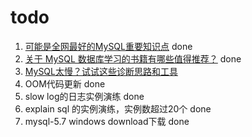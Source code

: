 # todo

1. [可能是全网最好的MySQL重要知识点](https://mp.weixin.qq.com/s?__biz=MzI0MDQ4MTM5NQ==&mid=2247491863&idx=1&sn=8f391add16b37c3d0676952bd8891afd&chksm=e918840bde6f0d1d69c225ef74071658a066d2f7006eaea7ac9afa5bb92c14ce91c641459662&token=821580240&lang=zh_CN#rd)   done
2. [关于 MySQL 数据库学习的书籍有哪些值得推荐？](https://www.zhihu.com/question/483663816#:~:text=%E6%88%91%E5%9C%A8%E4%B8%8A%E9%9D%A2%E8%AF%B4%E8%BF%87%EF%BC%8CMySQL%20%E5%85%A5%E9%97%A8%EF%BC%8C%E4%B8%BB%E8%A6%81%E8%BF%98%E6%98%AF%E5%AF%B9%20SQL%20%E8%AF%AD%E6%B3%95%E7%9A%84%E5%AD%A6%E4%B9%A0%E3%80%82,%E5%AF%B9%E4%BA%8E%E5%85%A5%E9%97%A8%E6%9D%A5%E8%AF%B4%EF%BC%8C%E6%88%91%E8%BF%99%E9%87%8C%E6%8E%A8%E8%8D%90%E4%B8%A4%E6%9C%AC%E4%B9%A6%EF%BC%9A%20%E3%80%8ASQL%20%E5%9F%BA%E7%A1%80%E6%95%99%E7%A8%8B%E3%80%8B%E3%80%81%E3%80%8ASQL%20%E5%BF%85%E7%9F%A5%E5%BF%85%E4%BC%9A%E3%80%8B)  done
3. [MySQL太慢？试试这些诊断思路和工具](https://mp.weixin.qq.com/s?__biz=MzI0MDQ4MTM5NQ==&mid=2247487112&idx=1&sn=00f17802b225944d656ad0995341c3c8&chksm=e91b6b94de6ce282b033a0b2c21382462ccc7f026ab72576b0a79ac510570c0878e7180ca096&token=821580240&lang=zh_CN#rd)
4. OOM代码更新  done
5. slow log的日志实例演练  done
6. explain sql 的实例演练，实例数超过20个    done
7. mysql-5.7 windows download下载  done
